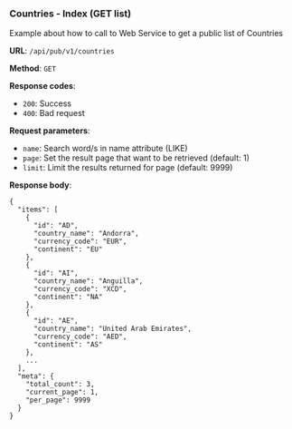 ### Countries - Index (GET list)

Example about how to call to Web Service to get a public list of 
Countries

**URL**: `/api/pub/v1/countries`

**Method**: `GET`

**Response codes**: 
* `200`: Success
* `400`: Bad request
  
**Request parameters**:
* `name`: Search word/s in name attribute (LIKE)
* `page`: Set the result page that want to be retrieved (default: 1)
* `limit`: Limit the results returned for page (default: 9999)
    
**Response body**:

```
{
  "items": [
    {
      "id": "AD",
      "country_name": "Andorra",
      "currency_code": "EUR",
      "continent": "EU"
    },
    {
      "id": "AI",
      "country_name": "Anguilla",
      "currency_code": "XCD",
      "continent": "NA"
    },
    {
      "id": "AE",
      "country_name": "United Arab Emirates",
      "currency_code": "AED",
      "continent": "AS"
    },
    ...
  ],
  "meta": {
    "total_count": 3,
    "current_page": 1,
    "per_page": 9999
  }
}
```